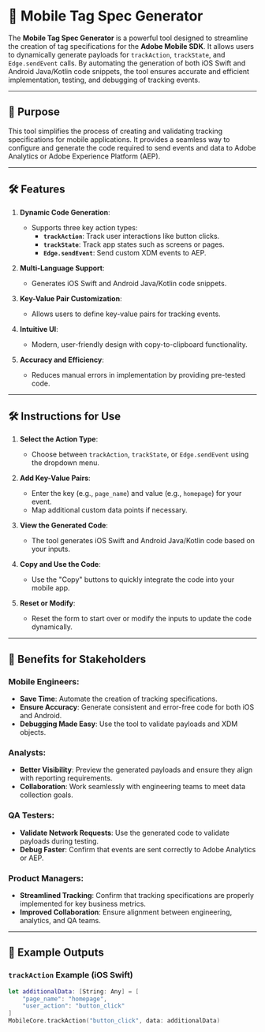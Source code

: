 # 📱 Mobile Tag Spec Generator

The **Mobile Tag Spec Generator** is a powerful tool designed to streamline the creation of tag specifications for the **Adobe Mobile SDK**. It allows users to dynamically generate payloads for `trackAction`, `trackState`, and `Edge.sendEvent` calls. By automating the generation of both iOS Swift and Android Java/Kotlin code snippets, the tool ensures accurate and efficient implementation, testing, and debugging of tracking events.

---

## 🚀 Purpose

This tool simplifies the process of creating and validating tracking specifications for mobile applications. It provides a seamless way to configure and generate the code required to send events and data to Adobe Analytics or Adobe Experience Platform (AEP).

---

## 🛠 Features

1. **Dynamic Code Generation**:
   - Supports three key action types:
     - **`trackAction`**: Track user interactions like button clicks.
     - **`trackState`**: Track app states such as screens or pages.
     - **`Edge.sendEvent`**: Send custom XDM events to AEP.

2. **Multi-Language Support**:
   - Generates iOS Swift and Android Java/Kotlin code snippets.

3. **Key-Value Pair Customization**:
   - Allows users to define key-value pairs for tracking events.

4. **Intuitive UI**:
   - Modern, user-friendly design with copy-to-clipboard functionality.

5. **Accuracy and Efficiency**:
   - Reduces manual errors in implementation by providing pre-tested code.

---

## 🛠 Instructions for Use

1. **Select the Action Type**:
   - Choose between `trackAction`, `trackState`, or `Edge.sendEvent` using the dropdown menu.

2. **Add Key-Value Pairs**:
   - Enter the key (e.g., `page_name`) and value (e.g., `homepage`) for your event.
   - Map additional custom data points if necessary.

3. **View the Generated Code**:
   - The tool generates iOS Swift and Android Java/Kotlin code based on your inputs.

4. **Copy and Use the Code**:
   - Use the "Copy" buttons to quickly integrate the code into your mobile app.

5. **Reset or Modify**:
   - Reset the form to start over or modify the inputs to update the code dynamically.

---

## 🎯 Benefits for Stakeholders

### **Mobile Engineers**:
- **Save Time**: Automate the creation of tracking specifications.
- **Ensure Accuracy**: Generate consistent and error-free code for both iOS and Android.
- **Debugging Made Easy**: Use the tool to validate payloads and XDM objects.

### **Analysts**:
- **Better Visibility**: Preview the generated payloads and ensure they align with reporting requirements.
- **Collaboration**: Work seamlessly with engineering teams to meet data collection goals.

### **QA Testers**:
- **Validate Network Requests**: Use the generated code to validate payloads during testing.
- **Debug Faster**: Confirm that events are sent correctly to Adobe Analytics or AEP.

### **Product Managers**:
- **Streamlined Tracking**: Confirm that tracking specifications are properly implemented for key business metrics.
- **Improved Collaboration**: Ensure alignment between engineering, analytics, and QA teams.

---

## 📄 Example Outputs

### **`trackAction` Example (iOS Swift)**
```swift
let additionalData: [String: Any] = [
    "page_name": "homepage",
    "user_action": "button_click"
]
MobileCore.trackAction("button_click", data: additionalData)
